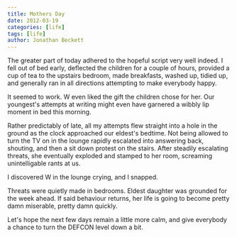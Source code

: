```yaml
---
title: Mothers Day
date: 2012-03-19
categories: [life]
tags: [life]
author: Jonathan Beckett
---
```


The greater part of today adhered to the hopeful script very well indeed. I fell out of bed early, deflected the children for a couple of hours, provided a cup of tea to the upstairs bedroom, made breakfasts, washed up, tidied up, and generally ran in all directions attempting to make everybody happy.

It seemed to work. W even liked the gift the children chose for her. Our youngest's attempts at writing might even have garnered a wibbly lip moment in bed this morning.

Rather predictably of late, all my attempts flew straight into a hole in the ground as the clock approached our eldest's bedtime. Not being allowed to turn the TV on in the lounge rapidly escalated into answering back, shouting, and then a sit down protest on the stairs. After steadily escalating threats, she eventually exploded and stamped to her room, screaming unintelligable rants at us.

I discovered W in the lounge crying, and I snapped.

Threats were quietly made in bedrooms. Eldest daughter was grounded for the week ahead. If said behaviour returns, her life is going to become pretty damn miserable, pretty damn quickly.

Let's hope the next few days remain a little more calm, and give everybody a chance to turn the DEFCON level down a bit.